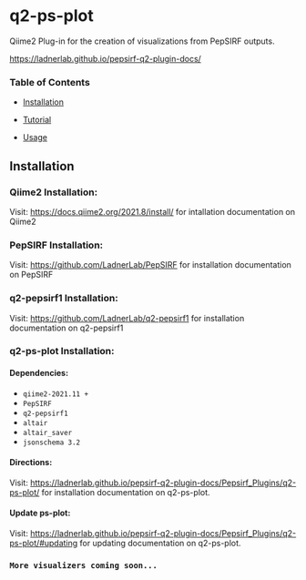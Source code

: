 # q2-ps-plot
Qiime2 Plug-in for the creation of visualizations from PepSIRF outputs.

https://ladnerlab.github.io/pepsirf-q2-plugin-docs/

### Table of Contents
- [Installation](https://github.com/LadnerLab/q2-ps-plot#installation)

- [Tutorial](https://github.com/LadnerLab/q2-ps-plot#tutorial)

- [Usage](https://github.com/LadnerLab/q2-ps-plot#usage)

## Installation

### Qiime2 Installation:
Visit: https://docs.qiime2.org/2021.8/install/ for intallation documentation on Qiime2

### PepSIRF Installation:
Visit: https://github.com/LadnerLab/PepSIRF for installation documentation on PepSIRF

### q2-pepsirf1 Installation:
Visit: https://github.com/LadnerLab/q2-pepsirf1 for installation documentation on q2-pepsirf1

### q2-ps-plot Installation:
#### Dependencies:
- `qiime2-2021.11 +`
- `PepSIRF`
- `q2-pepsirf1`
- `altair`
- `altair_saver`
- `jsonschema 3.2`

#### Directions:

Visit: https://ladnerlab.github.io/pepsirf-q2-plugin-docs/Pepsirf_Plugins/q2-ps-plot/ for installation documentation on q2-ps-plot.

#### Update ps-plot:

Visit: https://ladnerlab.github.io/pepsirf-q2-plugin-docs/Pepsirf_Plugins/q2-ps-plot/#updating for updating documentation on q2-ps-plot.

### `More visualizers coming soon...`
